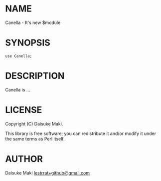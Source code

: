# NAME

Canella - It's new $module

# SYNOPSIS

    use Canella;

# DESCRIPTION

Canella is ...

# LICENSE

Copyright (C) Daisuke Maki.

This library is free software; you can redistribute it and/or modify
it under the same terms as Perl itself.

# AUTHOR

Daisuke Maki <lestrrat+github@gmail.com>
